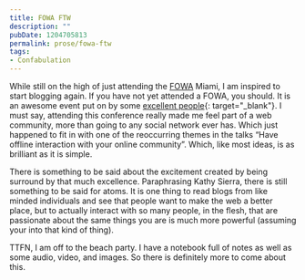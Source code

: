```yaml
---
title: FOWA FTW
description: ""
pubDate: 1204705813
permalink: prose/fowa-ftw
tags:
- Confabulation
---
```


While still on the high of just attending the [FOWA](http://www.futureofwebapps.com/2008/miami/ "Future Of Web Apps") Miami, I am inspired to start blogging again. If you have not yet attended a FOWA, you should. It is an awesome event put on by some [excellent people](http://carsonified.com/ "Carsonified"){: target="_blank"}. I must say, attending this conference really made me feel part of a web community, more than going to any social network ever has. Which just happened to fit in with one of the reoccurring themes in the talks &ldquo;Have offline interaction with your online community&rdquo;. Which, like most ideas, is as brilliant as it is simple.

There is something to be said about the excitement created by being surround by that much excellence. Paraphrasing Kathy Sierra, there is still something to be said for atoms. It is one thing to read blogs from like minded individuals and see that people want to make the web a better place, but to actually interact with so many people, in the flesh, that are passionate about the same things you are is much more powerful (assuming your into that kind of thing).

TTFN, I am off to the beach party. I have a notebook full of notes as well as some audio, video, and images. So there is definitely more to come about this.